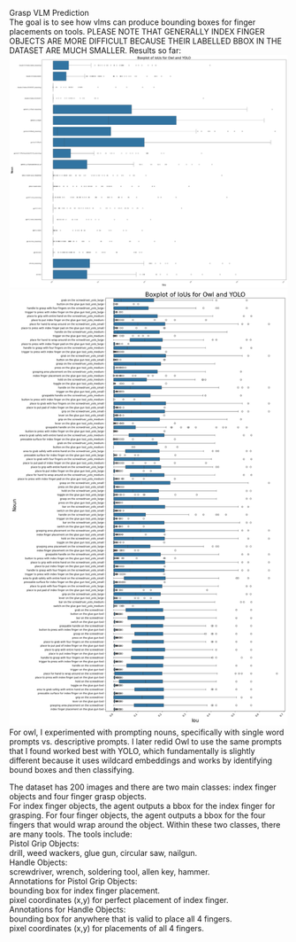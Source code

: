 Grasp VLM Prediction  
The goal is to see how vlms can produce bounding boxes for finger placements on tools. 
PLEASE NOTE THAT GENERALLY INDEX FINGER OBJECTS ARE MORE DIFFICULT BECAUSE THEIR LABELLED BBOX IN THE DATASET ARE MUCH SMALLER.
Results so far:  
![IoUs for Vlms](src/iou_boxplt_t.png)  
![IoUs for Owl VIT and YOLO UniOW](src/iou_boxplt_owl_yolo_experiment.png)  
For owl, I experimented with prompting nouns, specifically with single word prompts vs. descriptive prompts. I later redid Owl to use the same prompts that I found worked best with YOLO, which fundamentally is slightly different because it uses wildcard embeddings and works by identifying bound boxes and then classifying.

The dataset has 200 images and there are two main classes: index finger objects and four finger grasp objects.  
For index finger objects, the agent outputs a bbox for the index finger for grasping. For four finger objects, the agent outputs a bbox for the four fingers that would wrap around the object. Within these two classes, there are many tools.
The tools include:  
Pistol Grip Objects:  
    drill, weed wackers, glue gun, circular saw, nailgun.  
Handle Objects:  
    screwdriver, wrench, soldering tool, allen key, hammer.  
Annotations for Pistol Grip Objects:  
    bounding box for index finger placement.  
    pixel coordinates (x,y) for perfect placement of index finger.  
Annotations for Handle Objects:  
    bounding box for anywhere that is valid to place all 4 fingers.  
    pixel coordinates (x,y) for placements of all 4 fingers.  

